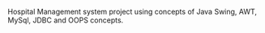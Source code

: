Hospital Management system project using concepts of Java Swing, AWT, MySql, JDBC and OOPS concepts.

